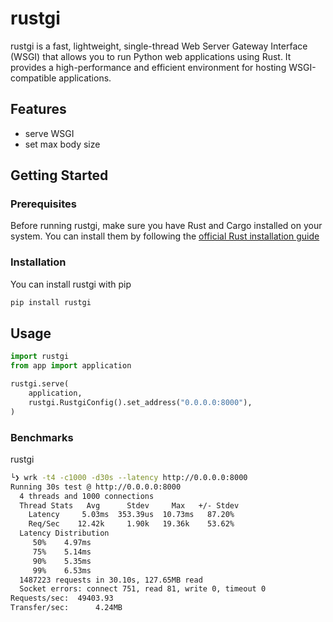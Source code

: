 # rustgi

rustgi is a fast, lightweight, single-thread Web Server Gateway Interface (WSGI) that allows you to run Python web applications using Rust. It provides a high-performance and efficient environment for hosting WSGI-compatible applications.

## Features

- serve WSGI
- set max body size

## Getting Started

### Prerequisites

Before running rustgi, make sure you have Rust and Cargo installed on your system. You can install them by following the [official Rust installation guide](https://www.rust-lang.org/tools/install)

### Installation

You can install rustgi with pip

```sh
pip install rustgi
```

## Usage

```python
import rustgi
from app import application

rustgi.serve(
    application,
    rustgi.RustgiConfig().set_address("0.0.0.0:8000"),
)
```

### Benchmarks

rustgi
```sh
└❯ wrk -t4 -c1000 -d30s --latency http://0.0.0.0:8000
Running 30s test @ http://0.0.0.0:8000
  4 threads and 1000 connections
  Thread Stats   Avg      Stdev     Max   +/- Stdev
    Latency     5.03ms  353.39us  10.73ms   87.20%
    Req/Sec    12.42k     1.90k   19.36k    53.62%
  Latency Distribution
     50%    4.97ms
     75%    5.14ms
     90%    5.35ms
     99%    6.53ms
  1487223 requests in 30.10s, 127.65MB read
  Socket errors: connect 751, read 81, write 0, timeout 0
Requests/sec:  49403.93
Transfer/sec:      4.24MB
```

